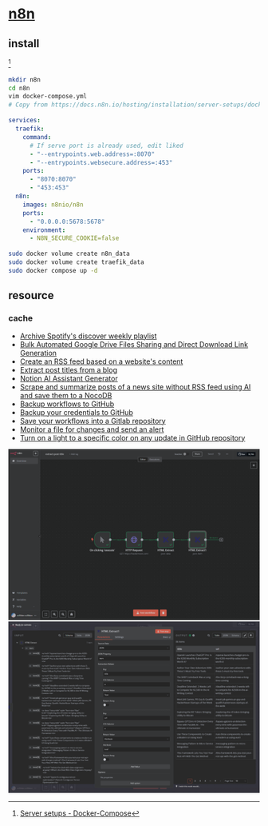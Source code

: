 # [n8n](https://n8n.io/)

## install

[^1]

```sh
mkdir n8n
cd n8n
vim docker-compose.yml
# Copy from https://docs.n8n.io/hosting/installation/server-setups/docker-compose/#5-create-docker-compose-file
```

```yaml
services:
  traefik:
    command:
      # If serve port is already used, edit liked
      - "--entrypoints.web.address=:8070"
      - "--entrypoints.websecure.address=:453"
    ports:
      - "8070:8070"
      - "453:453"
  n8n:
    images: n8nio/n8n
    ports:
      - "0.0.0.0:5678:5678"
    environment:
      - N8N_SECURE_COOKIE=false
```

```sh
sudo docker volume create n8n_data
sudo docker volume create traefik_data
sudo docker compose up -d
```

## resource

### cache

- [Archive Spotify's discover weekly playlist](https://n8n.io/workflows/697-archive-spotifys-discover-weekly-playlist/)
- [Bulk Automated Google Drive Files Sharing and Direct Download Link Generation](https://n8n.io/workflows/2042-bulk-automated-google-drive-files-sharing-and-direct-download-link-generation/)
- [Create an RSS feed based on a website's content](https://n8n.io/workflows/1418-create-an-rss-feed-based-on-a-websites-content/)
- [Extract post titles from a blog](https://n8n.io/workflows/434-extract-post-titles-from-a-blog/)
- [Notion AI Assistant Generator](https://n8n.io/workflows/2415-notion-ai-assistant-generator/)
- [Scrape and summarize posts of a news site without RSS feed using AI and save them to a NocoDB](https://n8n.io/workflows/2180-scrape-and-summarize-posts-of-a-news-site-without-rss-feed-using-ai-and-save-them-to-a-nocodb/)
- [Backup workflows to GitHub](https://n8n.io/workflows/1222-backup-workflows-to-github/)
- [Backup your credentials to GitHub](https://n8n.io/workflows/2307-backup-your-credentials-to-github/)
- [Save your workflows into a Gitlab repository](https://n8n.io/workflows/2385-save-your-workflows-into-a-gitlab-repository/)
- [Monitor a file for changes and send an alert](https://n8n.io/workflows/967-monitor-a-file-for-changes-and-send-an-alert/)
- [Turn on a light to a specific color on any update in GitHub repository](https://n8n.io/workflows/1856-turn-on-a-light-to-a-specific-color-on-any-update-in-github-repository/)

[^1]: [Server setups - Docker-Compose](https://docs.n8n.io/hosting/installation/server-setups/docker-compose/)

![n8n_01](/_image/srv/n8n_01.png)
![n8n_02](/_image/srv/n8n_02.png)
